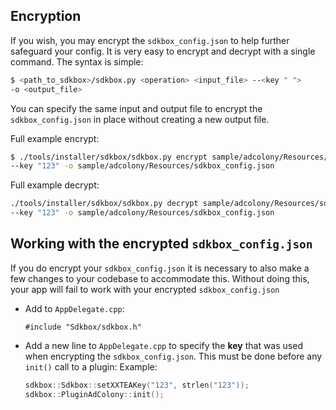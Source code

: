## Encryption
If you wish, you may encrypt the `sdkbox_config.json` to help further safeguard your config. It is very easy to encrypt and decrypt with a single command. The syntax is simple:
  ```bash
  $ <path_to_sdkbox>/sdkbox.py <operation> <input_file> --<key " ">
  -o <output_file>
  ```
  
You can specify the same input and output file to encrypt the `sdkbox_config.json` in place without creating a new output file.

Full example encrypt:
  ```bash
  $ ./tools/installer/sdkbox/sdkbox.py encrypt sample/adcolony/Resources/sdkbox_config.json
  --key "123" -o sample/adcolony/Resources/sdkbox_config.json
  ```

Full example decrypt:
  ```bash
  ./tools/installer/sdkbox/sdkbox.py decrypt sample/adcolony/Resources/sdkbox_config.json
  --key "123" -o sample/adcolony/Resources/sdkbox_config.json
  ```

## Working with the encrypted `sdkbox_config.json`
If you do encrypt your `sdkbox_config.json` it is necessary to also make a few changes to your codebase to accommodate this. Without doing this, your app will fail to work with your encrypted `sdkbox_config.json`

* Add to `AppDelegate.cpp`:
  ```
  #include "Sdkbox/sdkbox.h"
  ```

* Add a new line to `AppDelegate.cpp` to specify the __key__ that was used
when encrypting the `sdkbox_config.json`. This must be done before any `init()` call to a plugin: Example:
  ```cpp
  sdkbox::Sdkbox::setXXTEAKey("123", strlen("123"));
  sdkbox::PluginAdColony::init();
  ```
